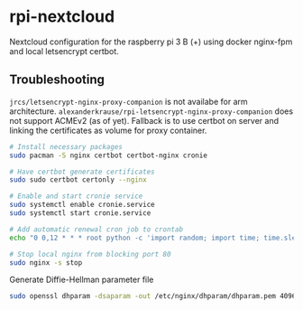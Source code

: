 # rpi-nextcloud

Nextcloud configuration for the raspberry pi 3 B (+) using docker nginx-fpm and local letsencrypt certbot.

## Troubleshooting

`jrcs/letsencrypt-nginx-proxy-companion` is not availabe for arm architecture. `alexanderkrause/rpi-letsencrypt-nginx-proxy-companion` does not support ACMEv2 (as of yet). Fallback is to use certbot on server and linking the certificates as volume for proxy container.

```bash
# Install necessary packages
sudo pacman -S nginx certbot certbot-nginx cronie

# Have certbot generate certificates
sudo sudo certbot certonly --nginx

# Enable and start cronie service
sudo systemctl enable cronie.service
sudo systemctl start cronie.service

# Add automatic renewal cron job to crontab
echo "0 0,12 * * * root python -c 'import random; import time; time.sleep(random.random() * 3600)' && certbot renew" | sudo tee -a /etc/crontab > /dev/null

# Stop local nginx from blocking port 80
sudo nginx -s stop
```

Generate Diffie-Hellman parameter file

```bash
sudo openssl dhparam -dsaparam -out /etc/nginx/dhparam/dhparam.pem 4096
```

